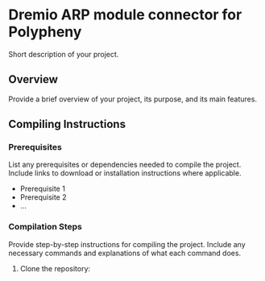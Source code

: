 # Dremio ARP module connector for Polypheny

Short description of your project.

## Overview

Provide a brief overview of your project, its purpose, and its main features.

## Compiling Instructions

### Prerequisites

List any prerequisites or dependencies needed to compile the project. Include links to download or installation instructions where applicable.

- Prerequisite 1
- Prerequisite 2
- ...

### Compilation Steps

Provide step-by-step instructions for compiling the project. Include any necessary commands and explanations of what each command does.

1. Clone the repository:
